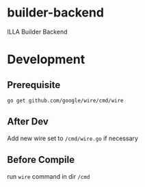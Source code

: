 # builder-backend
ILLA Builder Backend

# Development 
## Prerequisite
```go get github.com/google/wire/cmd/wire```

## After Dev
Add new wire set to `/cmd/wire.go` if necessary

## Before Compile
run ```wire``` command in dir `/cmd`